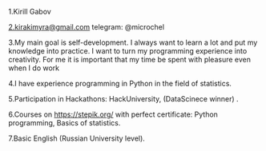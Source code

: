 1.Kirill Gabov

2.kirakimyra@gmail.com telegram: @microchel

3.My main goal is self-development. I always want to learn a lot and put my knowledge into practice. I want to turn my programming experience into creativity. For me it is important that my time be spent with pleasure even when I do work

4.I have experience programming in Python in the field of statistics.

5.Participation in Hackathons: HackUniversity,</beCoder> (DataScinece winner) .

6.Courses on https://stepik.org/ with perfect certificate: Python programming, Basics of statistics.

7.Basic English (Russian University level).
